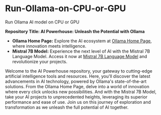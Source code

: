 # Run-Ollama-on-CPU-or-GPU
Run Ollama AI model on CPU or GPU


**Repository Title: AI Powerhouse: Unleash the Potential with Ollama**

- **Ollama Home Page:** Explore the AI ecosystem at [Ollama Home Page](https://ollama.ai/), where innovation meets intelligence.
- **Mistral 7B Model:** Experience the next level of AI with the Mistral 7B Language Model. Access it now at [Mistral 7B Language Model](https://ollama.ai/library/mistral) and revolutionize your projects.

Welcome to the AI Powerhouse repository, your gateway to cutting-edge artificial intelligence tools and resources. Here, you'll discover the latest advancements in AI technology, powered by Ollama's state-of-the-art solutions. From the Ollama Home Page, delve into a world of innovation where every click unlocks new possibilities. And with the Mistral 7B Model, take your AI projects to unprecedented heights, leveraging its superior performance and ease of use. Join us on this journey of exploration and transformation as we unleash the full potential of AI together.
